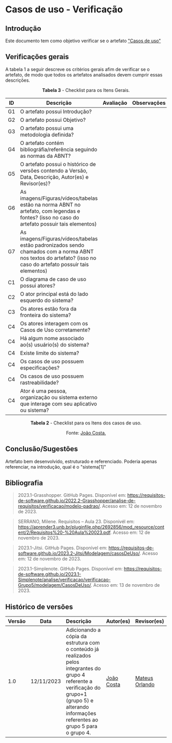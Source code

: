 # Casos de uso - Verificação

## Introdução
Este documento tem como objetivo verificar se o artefato ["Casos de uso"](https://requisitos-de-software.github.io/2023.2-Jitsi/Modelagem/casosDeUso/)

## Verificações gerais
A tabela 1 a seguir descreve os critérios gerais afim de verificar se o artefato, de modo que todos os artefatos analisados devem cumprir essas descrições.

<center>

**Tabela 3** - Checklist para os Itens Gerais.

| ID | Descrição | Avaliação | Observações |
| ---| -------- | --------- | ------------ |
| G1  | O artefato possui Introdução? |  |  |
| G2  | O artefato possui Objetivo? |  |  |
| G3  | O artefato possui uma metodologia definida? |  |  |
| G4  | O artefato contém bibliográfia/referência seguindo as normas da ABNT? |  |  |
| G5  | O artefato possui o histórico de versões contendo a Versão, Data, Descrição, Autor(es) e Revisor(es)? |  |  |
| G6  | As imagens/Figuras/vídeos/tabelas estão na norma ABNT no artefato, com legendas e fontes? (isso no caso do artefato possuir tais elementos) |  |  |
| G7  | As imagens/Figuras/vídeos/tabelas estão padronizados sendo chamados com a norma ABNT nos textos do artefato? (isso no caso do artefato possuir tais elementos) |  |  |
| C1 | O diagrama de caso de uso possui atores?|  |  |
| C2 | O ator principal está do lado esquerdo do sistema? |  |  |
| C3 | Os atores estão fora da fronteira do sistema? |  |  |
| C4 | Os atores interagem com os Casos de Uso corretamente? |  |  |
| C4 | Há algum nome associado ao(s) usuário(s) do sistema? |  |  |
| C4 | Existe limite do sistema? |  |  |
| C4 | Os casos de uso possuem especificações? |  |  |
| C4 | Os casos de uso possuem rastreabilidade? |  |  |
| C4 | Ator é uma pessoa, organização ou sistema externo que interage com seu aplicativo ou sistema? |  |  |

**Tabela 2** - Checklist para os Itens dos casos de uso.

Fonte: [João Costa.](https://github.com/jvcostta)

</center>

## Conclusão/Sugestões
Artefato bem desenvolvido, estruturado e referenciado. Poderia apenas referenciar, na introdução, qual é o "sistema[1]"

## Bibliografia

> 2023.1-Grasshopper. GitHub Pages. Disponível em: https://requisitos-de-software.github.io/2022.2-Grasshopper/analise-de-requisitos/verificacao/modelo-padrao/. Acesso em: 12 de novembro de 2023.

> SERRANO, Milene. Requisitos – Aula 23. Disponivél em: https://aprender3.unb.br/pluginfile.php/2692856/mod_resource/content/2/Requisitos%20-%20Aula%20023.pdf. Acesso em: 12 de novembro de 2023.

> 2023.1-Jitsi. GitHub Pages. Disponível em: https://requisitos-de-software.github.io/2023.2-Jitsi/Modelagem/casosDeUso/. Acesso em: 12 de novembro de 2023.

> 2023.1-Simplenote. GitHub Pages. Disponível em: https://requisitos-de-software.github.io/2023.1-Simplenote/analise/verificacao/verificacao-Grupo5/modelagem/CasosDeUso/. Acesso em: 13 de novembro de 2023.

## Histórico de versões
| Versão | Data       | Descrição                   | Autor(es)     | Revisor(es) |
|--------|------------|:-----------------------------|---------------|-------------|
| 1.0    | 12/11/2023 | Adicionando a cópia da estrutura com o conteúdo já realizados pelos integrantes do grupo 4 referente a verificação do grupo+1 (grupo 5) e alterando informações referentes ao grupo 5 para o grupo 4. |  [João Costa](https://github.com/jvcostta)   |  [Mateus Orlando](https://github.com/MateusPy)           |